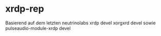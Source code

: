 # xrdp-rep

Basierend auf dem letzten neutrinolabs xrdp devel xorgxrd devel sowie pulseaudio-module-xrdp devel 




